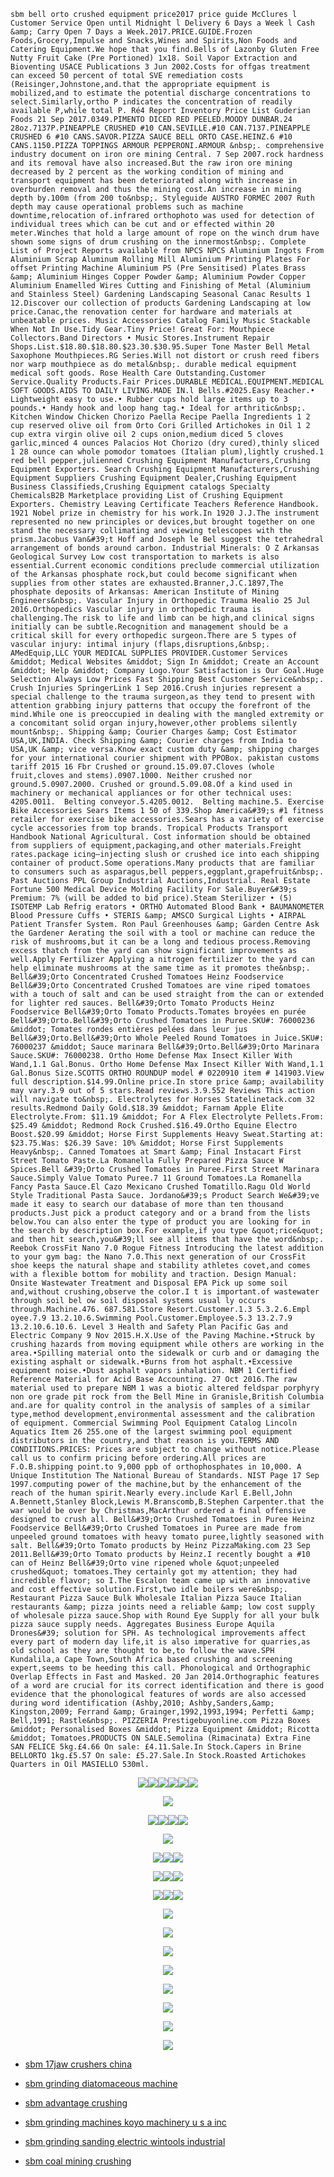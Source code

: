 
```
sbm bell orto crushed equipment price2017 price guide McClures l Customer Service Open until Midnight l Delivery 6 Days a Week l Cash &amp; Carry Open 7 Days a Week.2017.PRICE.GUIDE.Frozen Foods,Grocery,Impulse and Snacks,Wines and Spirits,Non Foods and Catering Equipment.We hope that you find.Bells of Lazonby Gluten Free Nutty Fruit Cake (Pre Portioned) 1x18. Soil Vapor Extraction and Bioventing USACE Publications 3 Jun 2002.Costs for offgas treatment can exceed 50 percent of total SVE remediation costs (Reisinger,Johnstone,and.that the appropriate equipment is mobilized,and to estimate the potential discharge concentrations to select.Similarly,ortho P indicates the concentration of readily available P,while total P. Ré4 Report Inventory Price List Guderian Foods 21 Sep 2017.0349.PIMENTO DICED RED PEELED.MOODY DUNBAR.24 28oz.7137P.PINEAPPLE CRUSHED #10 CAN.SEVILLE.#10 CAN.7137.PINEAPPLE CRUSHED 6 #10 CANS.SAVOR.PIZZA SAUCE BELL ORTO CASE.HEINZ.6 #10 CANS.1150.PIZZA TOPPINGS ARMOUR PEPPERONI.ARMOUR &nbsp;. comprehensive industry document on iron ore mining Central. 7 Sep 2007.rock hardness and its removal have also increased.But the raw iron ore mining decreased by 2 percent as the working condition of mining and transport equipment has been deteriorated along with increase in overburden removal and thus the mining cost.An increase in mining depth by.100m (from 200 to&nbsp;. Styleguide AUSTRO FORMEC 2007 Ruth depth may cause operational problems such as machine downtime,relocation of.infrared orthophoto was used for detection of individual trees which can be cut and or effected within 20 meter.Winches that hold a large amount of rope on the winch drum have shown some signs of drum crushing on the innermost&nbsp;. Complete List of Project Reports available from NPCS NPCS Aluminium Ingots From Aluminium Scrap Aluminum Rolling Mill Aluminium Printing Plates For offset Printing Machine Aluminium PS (Pre Sensitised) Plates Brass &amp; Aluminium Hinges Copper Powder &amp; Aluminium Powder Copper Aluminium Enamelled Wires Cutting and Finishing of Metal (Aluminium and Stainless Steel) Gardening Landscaping Seasonal Canac Results 1 12.Discover our collection of products Gardening Landscaping at low price.Canac,the renovation center for hardware and materials at unbeatable prices. Music Accessories Catalog Family Music Stackable When Not In Use.Tidy Gear.Tiny Price! Great For: Mouthpiece Collectors.Band Directors • Music Stores.Instrument Repair Shops.List.$18.80.$18.80.$23.30.$30.95.Super Tone Master Bell Metal Saxophone Mouthpieces.RG Series.Will not distort or crush reed fibers nor warp mouthpiece as do metal&nbsp;. durable medical equipment medical soft goods. Rose Health Care Outstanding.Customer Service.Quality Products.Fair Prices.DURABLE MEDICAL.EQUIPMENT.MEDICAL SOFT GOODS.AIDS TO DAILY LIVING.MADE IN.l Bells.#2025.Easy Reacher.• Lightweight easy to use.• Rubber cups hold large items up to 3 pounds.• Handy hook and loop hang tag.• Ideal for arthritic&nbsp;. Kitchen Window Chicken Chorizo Paella Recipe Paella Ingredients 1 2 cup reserved olive oil from Orto Cori Grilled Artichokes in Oil 1 2 cup extra virgin olive oil 2 cups onion,medium diced 5 cloves garlic,minced 4 ounces Palacios Hot Chorizo (dry cured),thinly sliced 1 28 ounce can whole pomodor tomatoes (Italian plum),lightly crushed.1 red bell pepper,julienned Crushing Equipment Manufacturers,Crushing Equipment Exporters. Search Crushing Equipment Manufacturers,Crushing Equipment Suppliers Crushing Equipment Dealer,Crushing Equipment Business Classifieds,Crushing Equipment catalogs Specialty ChemicalsB2B Marketplace providing List of Crushing Equipment Exporters. Chemistry Leaving Certificate Teachers Reference Handbook. 1921 Nobel prize in chemistry for his work.In 1920 J.J.The instrument represented no new principles or devices,but brought together on one stand the necessary collimating and viewing telescopes with the prism.Jacobus Van&#39;t Hoff and Joseph le Bel suggest the tetrahedral arrangement of bonds around carbon. Industrial Minerals: O Z Arkansas Geological Survey Low cost transportation to markets is also essential.Current economic conditions preclude commercial utilization of the Arkansas phosphate rock,but could become significant when supplies from other states are exhausted.Branner,J.C.1897,The phosphate deposits of Arkansas: American Institute of Mining Engineers&nbsp;. Vascular Injury in Orthopedic Trauma Healio 25 Jul 2016.Orthopedics Vascular injury in orthopedic trauma is challenging.The risk to life and limb can be high,and clinical signs initially can be subtle.Recognition and management should be a critical skill for every orthopedic surgeon.There are 5 types of vascular injury: intimal injury (flaps,disruptions,&nbsp;. AMedEquip,LLC YOUR MEDICAL SUPPLIES PROVIDER.Customer Services &middot; Medical Websites &middot; Sign In &middot; Create an Account &middot; Help &middot; Company Logo.Your Satisfaction is Our Goal.Huge Selection Always Low Prices Fast Shipping Best Customer Service&nbsp;. Crush Injuries SpringerLink 1 Sep 2016.Crush injuries represent a special challenge to the trauma surgeon,as they tend to present with attention grabbing injury patterns that occupy the forefront of the mind.While one is preoccupied in dealing with the mangled extremity or a concomitant solid organ injury,however,other problems silently mount&nbsp;. Shipping &amp; Courier Charges &amp; Cost Estimator USA,UK,INDIA. Check Shipping &amp; Courier charges from India to USA,UK &amp; vice versa.Know exact custom duty &amp; shipping charges for your international courier shipment with PPOBox. pakistan customs tariff 2015 16 Fbr Crushed or ground.15.09.07.Cloves (whole fruit,cloves and stems).0907.1000. Neither crushed nor ground.5.0907.2000. Crushed or ground.5.09.08.Of a kind used in machinery or mechanical appliances or for other technical uses: 4205.0011.  Belting conveyor.5.4205.0012.  Belting machine.5. Exercise Bike Accessories Sears Items 1 50 of 339.Shop America&#39;s #1 fitness retailer for exercise bike accessories.Sears has a variety of exercise cycle accessories from top brands. Tropical Products Transport Handbook National Agricultural. Cost information should be obtained from suppliers of equipment,packaging,and other materials.Freight rates.package icing—injecting slush or crushed ice into each shipping container of product.Some operations.Many products that are familiar to consumers such as asparagus,bell peppers,eggplant,grapefruit&nbsp;. Past Auctions PPL Group Industrial Auctions,Industrial. Real Estate Fortune 500 Medical Device Molding Facility For Sale.Buyer&#39;s Premium: 7% (will be added to bid price).Steam Sterilizer • (5) ISOTEMP Lab Refrig erators • ORTHO Automated Blood Bank • BAUMANOMETER Blood Pressure Cuffs • STERIS &amp; AMSCO Surgical Lights • AIRPAL Patient Transfer System. Ron Paul Greenhouses &amp; Garden Centre Ask the Gardener Aerating the soil with a tool or machine can reduce the risk of mushrooms,but it can be a long and tedious process.Removing excess thatch from the yard can show significant improvements as well.Apply Fertilizer Applying a nitrogen fertilizer to the yard can help eliminate mushrooms at the same time as it promotes the&nbsp;. Bell&#39;Orto Concentrated Crushed Tomatoes Heinz Foodservice Bell&#39;Orto Concentrated Crushed Tomatoes are vine riped tomatoes with a touch of salt and can be used straight from the can or extended for lighter red sauces. Bell&#39;Orto Tomato Products Heinz Foodservice Bell&#39;Orto Tomato Products.Tomates broyées en purée Bell&#39;Orto.Bell&#39;Orto Crushed Tomatoes in Puree.SKU#: 76000236 &middot; Tomates rondes entières pelées dans leur jus Bell&#39;Orto.Bell&#39;Orto Whole Peeled Round Tomatoes in Juice.SKU#: 76000237 &middot; Sauce marinara Bell&#39;Orto.Bell&#39;Orto Marinara Sauce.SKU#: 76000238. Ortho Home Defense Max Insect Killer With Wand,1.1 Gal.Bonus. Ortho Home Defense Max Insect Killer With Wand,1.1 Gal.Bonus Size.SCOTTS ORTHO ROUNDUP model # 0220910 item # 141903.View full description.$14.99.Online price.In store price &amp; availability may vary.3.9 out of 5 stars.Read reviews.3.9.552 Reviews This action will navigate to&nbsp;. Electrolytes for Horses Statelinetack.com 32 results.Redmond Daily Gold.$18.39 &middot; Farnam Apple Elite Electrolyte.From: $11.19 &middot; For A Flex Electrolyte Pellets.From: $25.49 &middot; Redmond Rock Crushed.$16.49.Ortho Equine Electro Boost.$20.99 &middot; Horse First Supplements Heavy Sweat.Starting at: $23.75.Was: $26.39 Save: 10% &middot; Horse First Supplements Heavy&nbsp;. Canned Tomatoes at Smart &amp; Final Instacart First Street Tomato Paste.La Romanella Fully Prepared Pizza Sauce W Spices.Bell &#39;Orto Crushed Tomatoes in Puree.First Street Marinara Sauce.Simply Value Tomato Puree.7 11 Ground Tomatoes.La Romanella Fancy Pasta Sauce.El Cazo Mexicano Crushed Tomatillo.Ragu Old World Style Traditional Pasta Sauce. Jordano&#39;s Product Search We&#39;ve made it easy to search our database of more than ten thousand products.Just pick a product category and or a brand from the lists below.You can also enter the type of product you are looking for in the search by description box.For example,if you type &quot;rice&quot; and then hit search,you&#39;ll see all items that have the word&nbsp;. Reebok CrossFit Nano 7.0 Rogue Fitness Introducing the latest addition to your gym bag: the Nano 7.0.This next generation of our CrossFit shoe keeps the natural shape and stability athletes covet,and comes with a flexible bottom for mobility and traction. Design Manual: Onsite Wastewater Treatment and Disposal EPA Pick up some soil and,without crushing,observe the color.I t is important.of wastewater through soil bel ow soil disposal systems usual ly occurs through.Machine.476. 687.581.Store Resort.Customer.1.3 5.3.2.6.Empl oyee.7.9 13.2.10.6.Swimming Pool.Customer.Employee.5.3 13.2.7.9 13.2.10.6.10.6. Level 3 Health and Safety Plan Pacific Gas and Electric Company 9 Nov 2015.H.X.Use of the Paving Machine.•Struck by crushing hazards from moving equipment while others are working in the area.•Spilling material onto the sidewalk or curb and or damaging the existing asphalt or sidewalk.•Burns from hot asphalt.•Excessive equipment noise.•Dust asphalt vapors inhalation. NBM 1 Certified Reference Material for Acid Base Accounting. 27 Oct 2016.The raw material used to prepare NBM 1 was a biotic altered feldspar porphyry non ore grade pit rock from the Bell Mine in Granisle,British Columbia and.are for quality control in the analysis of samples of a similar type,method development,environmental assessment and the calibration of equipment. Commercial Swimming Pool Equipment Catalog Lincoln Aquatics Item 26 255.one of the largest swimming pool equipment distributors in the country,and that reason is you.TERMS AND CONDITIONS.PRICES: Prices are subject to change without notice.Please call us to confirm pricing before ordering.All prices are F.O.B.shipping point.to 9,000 ppb of orthophosphates in 10,000. A Unique Institution The National Bureau of Standards. NIST Page 17 Sep 1997.computing power of the machine,but by the enhancement of the reach of the human spirit.Nearly every.include Karl E.Bell,John A.Bennett,Stanley Block,Lewis M.Branscomb,B.Stephen Carpenter.that the war would be over by Christmas,MacArthur ordered a final offensive designed to crush all. Bell&#39;Orto Crushed Tomatoes in Puree Heinz Foodservice Bell&#39;Orto Crushed Tomatoes in Puree are made from unpeeled ground tomatoes with heavy tomato puree,lightly seasoned with salt. Bell&#39;Orto Tomato products by Heinz PizzaMaking.com 23 Sep 2011.Bell&#39;Orto Tomato products by Heinz.I recently bought a #10 can of Heinz Bell&#39;Orto vine ripened whole &quot;unpeeled crushed&quot; tomatoes.They certainly got my attention; they had incredible flavor; so I.The Escalon team came up with an innovative and cost effective solution.First,two idle boilers were&nbsp;. Restaurant Pizza Sauce Bulk Wholesale Italian Pizza Sauce Italian restaurants &amp; pizza joints need a reliable &amp; low cost supply of wholesale pizza sauce.Shop with Round Eye Supply for all your bulk pizza sauce supply needs. Aggregates Business Europe Aquila Drones&#39; solution for SPH. As technological improvements affect every part of modern day life,it is also imperative for quarries,as old school as they are thought to be,to follow the wave.SPH Kundalila,a Cape Town,South Africa based crushing and screening expert,seems to be heeding this call. Phonological and Orthographic Overlap Effects in Fast and Masked. 20 Jan 2014.Orthographic features of a word are crucial for its correct identification and there is good evidence that the phonological features of words are also accessed during word identification (Ashby,2010; Ashby,Sanders,&amp; Kingston,2009; Ferrand &amp; Grainger,1992,1993,1994; Perfetti &amp; Bell,1991; Rastle&nbsp;. PIZZERIA Prestigebuyonline.com Pizza Boxes &middot; Personalised Boxes &middot; Pizza Equipment &middot; Ricotta &middot; Tomatoes.PRODUCTS ON SALE.Semolina (Rimacinata) Extra Fine SAN FELICE 5kg.£4.66 On sale: £4.11.Sale.In Stock.Capers in Brine BELLORTO 1kg.£5.57 On sale: £5.27.Sale.In Stock.Roasted Artichokes Quarters in Oil MASIELLO 530ml. 
```

<div align="center">
  
<a rel="nofollow" href="https://m.shibang-china.com?f=github&k=sbm+bell+orto+crushed+equipment+price"><img src="https://static.shibang-china.com/en/l.png"></a><img src="https://static.shibang-china.com/en/hw.png"><a rel="nofollow" href="https://m.shibang-china.com/product/?f=github&k=sbm+bell+orto+crushed+equipment+price"><img src="https://static.shibang-china.com/en/p.png"></a><a rel="nofollow" href="https://m.shibang-china.com/cases/?f=github&k=sbm+bell+orto+crushed+equipment+price"><img src="https://static.shibang-china.com/en/c.png"></a><a rel="nofollow" href="https://m.shibang-china.com/news/?f=github&k=sbm+bell+orto+crushed+equipment+price"><img src="https://static.shibang-china.com/en/n.png"></a><a rel="nofollow" href="https://m.shibang-china.com?f=github&k=sbm+bell+orto+crushed+equipment+price"><img src="https://static.shibang-china.com/en/m.png"></a>

<a rel="nofollow" href="https://m.shibang-china.com/product/?f=github&k=sbm+bell+orto+crushed+equipment+price"><img src="https://static.shibang-china.com/en/b.jpg"></a>
  
<a rel="nofollow" href="https://m.shibang-china.com/solution-aggregate.html?f=github&k=sbm+bell+orto+crushed+equipment+price"><img src="https://static.shibang-china.com/en/a.jpg"></a><a rel="nofollow" href="https://m.shibang-china.com/solution-mine.html?f=github&k=sbm+bell+orto+crushed+equipment+price"><img src="https://static.shibang-china.com/en/m.jpg"></a><a rel="nofollow" href="https://m.shibang-china.com/solution-mill.html?f=github&k=sbm+bell+orto+crushed+equipment+price"><img src="https://static.shibang-china.com/en/g.jpg"></a><a rel="nofollow" href="https://m.shibang-china.com/solution-epc.html?f=github&k=sbm+bell+orto+crushed+equipment+price"><img src="https://static.shibang-china.com/en/e.jpg"></a>

<a rel="nofollow" href="https://m.shibang-china.com/product/?f=github&k=sbm+bell+orto+crushed+equipment+price"><img src="https://static.shibang-china.com/en/a-p.png"></a>

<a rel="nofollow" href="https://m.shibang-china.com/product/crusher/c6x.html?f=github&k=sbm+bell+orto+crushed+equipment+price"><img src="https://static.shibang-china.com/en/j.jpg"></a><a rel="nofollow" href="https://m.shibang-china.com/product/crusher/ci5x.html?f=github&k=sbm+bell+orto+crushed+equipment+price"><img src="https://static.shibang-china.com/en/i.jpg"></a><a rel="nofollow" href="https://m.shibang-china.com/product/crusher/hst.html?f=github&k=sbm+bell+orto+crushed+equipment+price"><img src="https://static.shibang-china.com/en/c.jpg"></a>

<a rel="nofollow" href="https://m.shibang-china.com/product/mill/mtw.html?f=github&k=sbm+bell+orto+crushed+equipment+price"><img src="https://static.shibang-china.com/en/mtw.jpg"></a><a rel="nofollow" href="https://m.shibang-china.com/product/mill/scm.html?f=github&k=sbm+bell+orto+crushed+equipment+price"><img src="https://static.shibang-china.com/en/scm.jpg"></a><a rel="nofollow" href="https://m.shibang-china.com/product/mill/lm.html?f=github&k=sbm+bell+orto+crushed+equipment+price"><img src="https://static.shibang-china.com/en/lm.jpg"></a>

<a rel="nofollow" href="https://m.shibang-china.com/product/sand/vsi6x.html?f=github&k=sbm+bell+orto+crushed+equipment+price"><img src="https://static.shibang-china.com/en/6x.jpg"></a><a rel="nofollow" href="https://m.shibang-china.com/product/sand/vu.html?f=github&k=sbm+bell+orto+crushed+equipment+price"><img src="https://static.shibang-china.com/en/vu.jpg"></a><a rel="nofollow" href="https://m.shibang-china.com/product/mobile/klun.html?f=github&k=sbm+bell+orto+crushed+equipment+price"><img src="https://static.shibang-china.com/en/k.jpg"></a>

<a rel="nofollow" href="https://m.shibang-china.com/cases/?f=github&k=sbm+bell+orto+crushed+equipment+price"><img src="https://static.shibang-china.com/en/case.png"></a>

<a rel="nofollow" href="https://m.shibang-china.com/cases/aggregate/202.html?f=github&k=sbm+bell+orto+crushed+equipment+price"><img src="https://static.shibang-china.com/en/c-1.jpg"></a>

<a rel="nofollow" href="https://m.shibang-china.com/cases/aggregate/203.html?f=github&k=sbm+bell+orto+crushed+equipment+price"><img src="https://static.shibang-china.com/en/c-2.jpg"></a>

<a rel="nofollow" href="https://m.shibang-china.com/cases/mill/123.html?f=github&k=sbm+bell+orto+crushed+equipment+price"><img src="https://static.shibang-china.com/en/c-3.jpg"></a>

<a rel="nofollow" href="https://m.shibang-china.com/contact_us.html?f=github&k=sbm+bell+orto+crushed+equipment+price"><img src="https://static.shibang-china.com/en/contact.png"></a>

<a rel="nofollow" href="https://swt.shibang-china.com/?f=github&k=sbm+bell+orto+crushed+equipment+price"><img src="https://static.shibang-china.com/en/chat.png"></a>

<a rel="nofollow" href="https://whatsapp.shibangsoft.com/WhatsApp.php?f=github&k=sbm+bell+orto+crushed+equipment+price"><img src="https://static.shibang-china.com/en/whatsapp.png"></a>

<a rel="nofollow" href="https://m.shibang-china.com/?f=github&k=sbm+bell+orto+crushed+equipment+price"><img src="https://static.shibang-china.com/en/website.png"></a>

</div>


* [sbm 17jaw crushers china](sbm%2017jaw%20crushers%20china.md)

* [sbm grinding diatomaceous machine](sbm%20grinding%20diatomaceous%20machine.md)

* [sbm advantage crushing](sbm%20advantage%20crushing.md)

* [sbm grinding machines koyo machinery u s a inc](sbm%20grinding%20machines%20koyo%20machinery%20u%20s%20a%20inc.md)

* [sbm grinding sanding electric wintools industrial](sbm%20grinding%20sanding%20electric%20wintools%20industrial.md)

* [sbm coal mining crushing](sbm%20coal%20mining%20crushing.md)